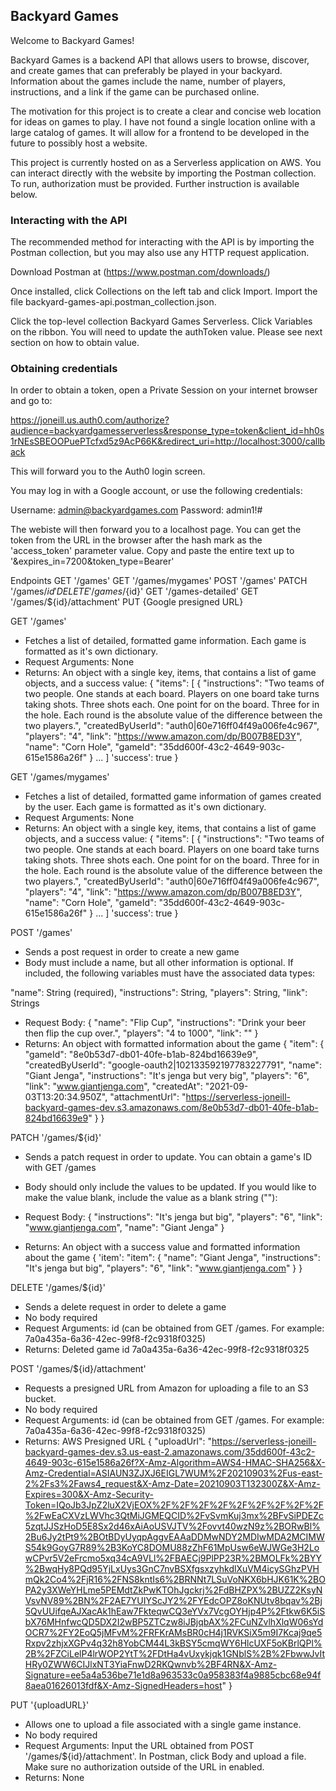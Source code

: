 Backyard Games
--------------

Welcome to Backyard Games!

Backyard Games is a backend API that allows users to browse, discover, and create games that can preferably be played in your backyard. Information about the games include the name, number of players, instructions, and a link if the game can be purchased online.

The motivation for this project is to create a clear and concise web location for ideas on games to play. I have not found a single location online with a large catalog of games. It will allow for a frontend to be developed in the future to possibly host a website. 

This project is currently hosted on as a Serverless application on AWS. You can interact directly with the website by importing the Postman collection. To run, authorization must be provided. Further instruction is available below.

### Interacting with the API

The recommended method for interacting with the API is by importing the Postman collection, but you may also use any HTTP request application.

Download Postman at (https://www.postman.com/downloads/)

Once installed, click Collections on the left tab and click Import. Import the file backyard-games-api.postman_collection.json.

Click the top-level collection Backyard Games Serverless. Click Variables on the ribbon. You will need to update the authToken value. Please see next section on how to obtain value.

### Obtaining credentials

In order to obtain a token, open a Private Session on your internet browser and go to:

https://joneill.us.auth0.com/authorize?audience=backyardgamesserverless&response_type=token&client_id=hh0s1rNEsSBEOOPuePTcfxd5z9AcP66K&redirect_uri=http://localhost:3000/callback

This will forward you to the Auth0 login screen.

You may log in with a Google account, or use the following credentials:

Username: admin@backyardgames.com
Password: admin1!#

The webiste will then forward you to a localhost page. You can get the token from the URL in the browser after the hash mark as the 'access_token' parameter value. Copy and paste the entire text up to '&expires_in=7200&token_type=Bearer'

Endpoints
GET '/games'
GET '/games/mygames'
POST '/games'
PATCH '/games/${id}'
DELETE '/games/${id}'
GET '/games-detailed'
GET '/games/${id}/attachment'
PUT {Google presigned URL}


GET '/games'
- Fetches a list of detailed, formatted game information. Each game is formatted as it's own dictionary.
- Request Arguments: None
- Returns: An object with a single key, items, that contains a list of game objects, and a success value:
{
    "items": [
        {
            "instructions": "Two teams of two people. One stands at each board. Players on one board take turns taking shots. Three shots each. One point for on the board. Three for in the hole. Each round is the absolute value of the difference between the two players.",
            "createdByUserId": "auth0|60e716ff04f49a006fe4c967",
            "players": "4",
            "link": "https://www.amazon.com/dp/B007B8ED3Y",
            "name": "Corn Hole",
            "gameId": "35dd600f-43c2-4649-903c-615e1586a26f"
        }
        ...
    ]
    'success': true
}

GET '/games/mygames'
- Fetches a list of detailed, formatted game information of games created by the user. Each game is formatted as it's own dictionary.
- Request Arguments: None
- Returns: An object with a single key, items, that contains a list of game objects, and a success value:
{
    "items": [
        {
            "instructions": "Two teams of two people. One stands at each board. Players on one board take turns taking shots. Three shots each. One point for on the board. Three for in the hole. Each round is the absolute value of the difference between the two players.",
            "createdByUserId": "auth0|60e716ff04f49a006fe4c967",
            "players": "4",
            "link": "https://www.amazon.com/dp/B007B8ED3Y",
            "name": "Corn Hole",
            "gameId": "35dd600f-43c2-4649-903c-615e1586a26f"
        }
        ...
    ]
    'success': true
}


POST '/games'
- Sends a post request in order to create a new game
- Body must include a name, but all other information is optional. If included, the following variables must have the associated data types:

"name": String (required),
"instructions": String,
"players": String,
"link": Strings

- Request Body: 
{
    "name": "Flip Cup",
    "instructions": "Drink your beer then flip the cup over.",
    "players": "4 to 1000",
    "link": ""
}
- Returns: An object with formatted information about the game
{
    "item": {
        "gameId": "8e0b53d7-db01-40fe-b1ab-824bd16639e9",
        "createdByUserId": "google-oauth2|102133592197783227791",
        "name": "Giant Jenga",
        "instructions": "It's jenga but very big",
        "players": "6",
        "link": "www.giantjenga.com",
        "createdAt": "2021-09-03T13:20:34.950Z",
        "attachmentUrl": "https://serverless-joneill-backyard-games-dev.s3.amazonaws.com/8e0b53d7-db01-40fe-b1ab-824bd16639e9"
    }
}

PATCH '/games/${id}'
- Sends a patch request in order to update. You can obtain a game's ID with GET /games
- Body should only include the values to be updated. If you would like to make the value blank, include the value as a blank string (""):

- Request Body: 
{
    "instructions": "It's jenga but big",
    "players": "6",
    "link": "www.giantjenga.com",
    "name": "Giant Jenga"
}
- Returns: An object with a success value and formatted information about the game
{
    'item': "item": {
        "name": "Giant Jenga",
        "instructions": "It's jenga but big",
        "players": "6",
        "link": "www.giantjenga.com"
    }
}


DELETE '/games/${id}'
- Sends a delete request in order to delete a game
- No body required
- Request Arguments: id (can be obtained from GET /games. For example: 7a0a435a-6a36-42ec-99f8-f2c9318f0325)
- Returns: Deleted game id
7a0a435a-6a36-42ec-99f8-f2c9318f0325

POST '/games/${id}/attachment'
- Requests a presigned URL from Amazon for uploading a file to an S3 bucket.
- No body required
- Request Arguments: id (can be obtained from GET /games. For example: 7a0a435a-6a36-42ec-99f8-f2c9318f0325)
- Returns: AWS Presigned URL
{
    "uploadUrl": "https://serverless-joneill-backyard-games-dev.s3.us-east-2.amazonaws.com/35dd600f-43c2-4649-903c-615e1586a26f?X-Amz-Algorithm=AWS4-HMAC-SHA256&X-Amz-Credential=ASIAUN3ZJXJ6EIGL7WUM%2F20210903%2Fus-east-2%2Fs3%2Faws4_request&X-Amz-Date=20210903T132300Z&X-Amz-Expires=300&X-Amz-Security-Token=IQoJb3JpZ2luX2VjEOX%2F%2F%2F%2F%2F%2F%2F%2F%2F%2FwEaCXVzLWVhc3QtMiJGMEQCID%2FvSvmKuj3mx%2BFvSiPDEZc5zqtJJSzHoD5E8Sx2d46xAiAoUSVJTV%2Fovvt40wzN9z%2BORwBl%2Bu6Jy2tPt9%2BOtBDyUyqpAggvEAAaDDMwNDY2MDIwMDA2MCIMWS54k9GoyG7R89%2B3KoYC8DOMU88zZhF61MpUsw6eWJWGe3H2LowCPvr5V2eFrcmo5xq34cA9VLl%2FBAECj9PlPP23R%2BMOLFk%2BYY%2BwqHy8PQd95YjLxUys3GnC7nvBSXfgsxzyhkdlXuVM4icySGhzPVHmQk2Co4%2FjR16%2FNS8kntIs6%2BRNNt7LSuVoNKX6bHJK61K%2BOPA2y3XWeYHLme5PEMdtZkPwKTOhJgckrj%2FdBHZPX%2BUZZ2KsyNVsvNV89%2BN%2F2AE7YUIYScJY2%2FYEdcOPZ8oKNUtv8bqav%2Bj5QvUUifqeAJXacAk1hEaw7FkteqwCQ3eYVx7VcgOYHjp4P%2Ftkw6K5iSbX76MHnfwcQD5DX2I2wBP5ZTCzw8iJBjqbAX%2FCuNZvlhXlqW06sYdOCR7%2FY2EoQ5jMFvM%2FRFKrAMsBR0cH4j1RVKSiX5m9I7Kcaj9qe5Rxpv2zhjxXGPv4q32h8YobCM44L3kBSY5cmqWY6HlcUXF5oKBrlQPl%2B%2FZCiLelP4lrWOP2YtT%2FDtHa4vUxykjqk1GNblS%2B%2FbwwJvItHRy0ZWW6CIJlxNT3YiaFnwD2RKQwnvb%2BF4RN&X-Amz-Signature=ee5a4a536be71e1d8a963533c0a958383f4a9885cbc68e94f8aea01626013fdf&X-Amz-SignedHeaders=host"
}

PUT '{uploadURL}'
- Allows one to upload a file associated with a single game instance.
- No body required
- Request Arguments: Input the URL obtained from POST '/games/${id}/attachment'. In Postman, click Body and upload a file. Make sure no authorization outside of the URL in enabled.
- Returns: None
